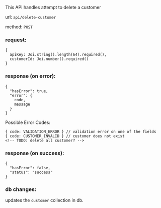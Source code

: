 This API handles attempt to delete a customer

url: `api/delete-customer`

method: `POST`

### request: 
```
{
  apiKey: Joi.string().length(64).required(),
  customerId: Joi.number().required()
}
```

### response (on error):
```
{
  "hasError": true,
  "error": {
    code,
    message
  }
}
```
Possible Error Codes:
```
{ code: VALIDATION_ERROR } // validation error on one of the fields
{ code: CUSTOMER_INVALID } // customer does not exist
<!-- TODO: delete all customer? -->
```

### response (on success):
```
{
  "hasError": false,
  "status": "success"
}
```

### db changes:
updates the `customer` collection in db.
